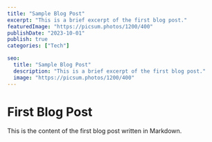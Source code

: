 ```yaml
---
title: "Sample Blog Post"
excerpt: "This is a brief excerpt of the first blog post."
featuredImage: "https://picsum.photos/1200/400"
publishDate: "2023-10-01"
publish: true
categories: ["Tech"]

seo:
  title: "Sample Blog Post"
  description: "This is a brief excerpt of the first blog post."
  image: "https://picsum.photos/1200/400"
---
```


# First Blog Post

This is the content of the first blog post written in Markdown.